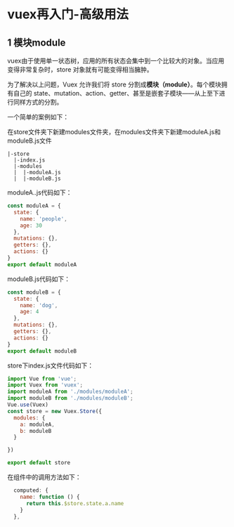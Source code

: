 # vuex再入门-高级用法

## 1 模块module

vuex由于使用单一状态树，应用的所有状态会集中到一个比较大的对象。当应用变得非常复杂时，store 对象就有可能变得相当臃肿。

为了解决以上问题，Vuex 允许我们将 store 分割成**模块（module）**。每个模块拥有自己的 state、mutation、action、getter、甚至是嵌套子模块——从上至下进行同样方式的分割。

一个简单的案例如下：

在store文件夹下新建modules文件夹，在modules文件夹下新建moduleA.js和moduleB.js文件

```shell
|-store
  |-index.js
  |-modules
  |  |-moduleA.js
  |  |-moduleB.js
```

moduleA..js代码如下：

```javascript
const moduleA = {
  state: {
    name: 'people',
    age: 30
  },
  mutations: {},
  getters: {},
  actions: {}
}
export default moduleA
```

moduleB.js代码如下：

```javascript
const moduleB = {
  state: {
    name: 'dog',
    age: 4
  },
  mutations: {},
  getters: {},
  actions: {}
}
export default moduleB
```

store下index.js文件代码如下：

```js
import Vue from 'vue';
import Vuex from 'vuex';
import moduleA from './modules/moduleA';
import moduleB from './modules/moduleB';
Vue.use(Vuex)
const store = new Vuex.Store({
  modules: {
    a: moduleA,
    b: moduleB
  }

})

export default store
```

在组件中的调用方法如下：

```js
  computed: {
    name: function () {
      return this.$store.state.a.name
    }
  },
```



